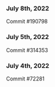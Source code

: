 ### July 8th, 2022

Commit #190798

### July 5th, 2022

Commit #314353


### July 4th, 2022

Commit #72281
